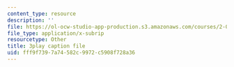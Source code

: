 ```yaml
---
content_type: resource
description: ''
file: https://ol-ocw-studio-app-production.s3.amazonaws.com/courses/2-003sc-engineering-dynamics-fall-2011/fff9f7397a74582c9972c5908f728a36_Fo-Y6kEMURk.vtt
file_type: application/x-subrip
resourcetype: Other
title: 3play caption file
uid: fff9f739-7a74-582c-9972-c5908f728a36
---
```

